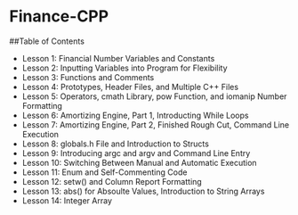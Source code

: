 # Finance-CPP

##Table of Contents

  * Lesson 1: Financial Number Variables and Constants
  * Lesson 2: Inputting Variables into Program for Flexibility
  * Lesson 3: Functions and Comments
  * Lesson 4: Prototypes, Header Files, and Multiple C++ Files
  * Lesson 5: Operators, cmath Library, pow Function, and iomanip Number Formatting
  * Lesson 6: Amortizing Engine, Part 1, Introducting While Loops
  * Lesson 7: Amortizing Engine, Part 2, Finished Rough Cut, Command Line Execution
  * Lesson 8: globals.h File and Introduction to Structs
  * Lesson 9: Introducing argc and argv and Command Line Entry
  * Lesson 10: Switching Between Manual and Automatic Execution
  * Lesson 11: Enum and Self-Commenting Code
  * Lesson 12: setw() and Column Report Formatting
  * Lesson 13: abs() for Absoulte Values, Introduction to String Arrays
  * Lesson 14: Integer Array
